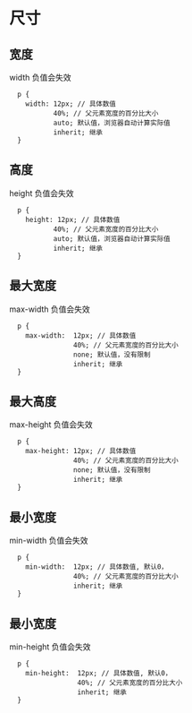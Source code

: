 # 尺寸

## 宽度
width 负值会失效
```
  p {
    width: 12px; // 具体数值
           40%; // 父元素宽度的百分比大小
           auto; 默认值，浏览器自动计算实际值
           inherit; 继承
  }
```

## 高度
height 负值会失效
```
  p {
    height: 12px; // 具体数值
           40%; // 父元素宽度的百分比大小
           auto; 默认值，浏览器自动计算实际值
           inherit; 继承
  }
```

## 最大宽度
max-width 负值会失效
```
  p {
    max-width:  12px; // 具体数值
                40%; // 父元素宽度的百分比大小
                none; 默认值，没有限制
                inherit; 继承
  }
```

## 最大高度
max-height 负值会失效
```
  p {
    max-height: 12px; // 具体数值
                40%; // 父元素宽度的百分比大小
                none; 默认值，没有限制
                inherit; 继承
  }
```

## 最小宽度
min-width 负值会失效
```
  p {
    min-width:  12px; // 具体数值, 默认0，
                40%; // 父元素宽度的百分比大小
                inherit; 继承
  }
```

## 最小宽度
min-height 负值会失效
```
  p {
    min-height:  12px; // 具体数值, 默认0，
                 40%; // 父元素宽度的百分比大小
                 inherit; 继承
  }
```